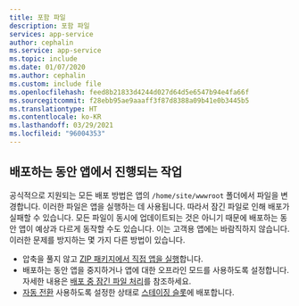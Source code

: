 ```yaml
---
title: 포함 파일
description: 포함 파일
services: app-service
author: cephalin
ms.service: app-service
ms.topic: include
ms.date: 01/07/2020
ms.author: cephalin
ms.custom: include file
ms.openlocfilehash: feed8b21833d4244d027d64d5e6547b94e4fa66f
ms.sourcegitcommit: f28ebb95ae9aaaff3f87d8388a09b41e0b3445b5
ms.translationtype: HT
ms.contentlocale: ko-KR
ms.lasthandoff: 03/29/2021
ms.locfileid: "96004353"
---
```

## <a name="what-happens-to-my-app-during-deployment"></a>배포하는 동안 앱에서 진행되는 작업

공식적으로 지원되는 모든 배포 방법은 앱의 `/home/site/wwwroot` 폴더에서 파일을 변경합니다. 이러한 파일은 앱을 실행하는 데 사용됩니다. 따라서 잠긴 파일로 인해 배포가 실패할 수 있습니다. 모든 파일이 동시에 업데이트되는 것은 아니기 때문에 배포하는 동안 앱이 예상과 다르게 동작할 수도 있습니다. 이는 고객용 앱에는 바람직하지 않습니다. 이러한 문제를 방지하는 몇 가지 다른 방법이 있습니다.

- 압축을 풀지 않고 [ZIP 패키지에서 직접 앱을 실행](../articles/app-service/deploy-run-package.md)합니다.
- 배포하는 동안 앱을 중지하거나 앱에 대한 오프라인 모드를 사용하도록 설정합니다. 자세한 내용은 [배포 중 잠긴 파일 처리](https://github.com/projectkudu/kudu/wiki/Dealing-with-locked-files-during-deployment)를 참조하세요.
- [자동 전환](../articles/app-service/deploy-staging-slots.md#configure-auto-swap) 사용하도록 설정한 상태로 [스테이징 슬롯](../articles/app-service/deploy-staging-slots.md)에 배포합니다. 
